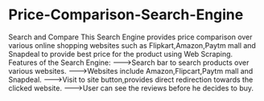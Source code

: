 # Price-Comparison-Search-Engine
Search and Compare
This Search Engine provides price comparison over various online shopping websites such as Flipkart,Amazon,Paytm mall and Snapdeal to provide best price for the product using Web Scraping.
Features of the Search Engine:
--->Search bar to search products over various websites.
--->Websites include Amazon,Flipcart,Paytm mall and Snapdeal.
--->Visit to site button,provides direct redirection towards  the clicked website.
--->User can see the reviews before he decides to buy.
